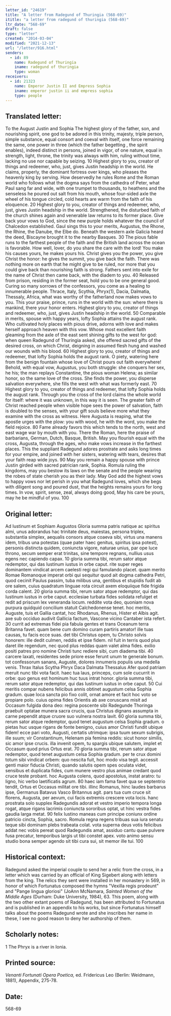 ```yaml
---
letter_id: "24619"
title: "A letter from Radegund of Thuringia (568-69)"
ititle: "a letter from radegund of thuringia (568-69)"
ltr_date: "568-69"
draft: false
type: "letter"
created: "2014-03-04"
modified: "2021-12-13"
url: "/letter/916.html"
senders:
  - id: 89
    name: Radegund of Thuringia
    iname: radegund of thuringia
    type: woman
receivers:
  - id: 21323
    name: Emperor Justin II and Empress Sophia
    iname: emperor justin ii and empress sophia
    type: people
---
```

<h2> Translated letter:</h2>To the August Justin and Sophia
The highest glory of the father, son, and nourishing spirit,
one god to be adored in this trinity,
majesty, triple person, simple substance,
equal consort and coeval with itself,
one force remaining the same, one power in three
(which the father begetting , the spirit enables),
indeed distinct in persons, joined in vigor,
of one nature, equal in strength, light, throne,
the trinity was always with him, ruling without time,
lacking no use nor capable by seizing.                                  10
Highest glory to you, creator of things and redeemer,
who, just, gives Justin headship in the world.
He claims, properly, the dominant fortress over kings,
who pleases the heavenly king by serving.
How deservedly he rules Rome and the Roman world
who follows what the dogma says from the cathedra of Peter,
what Paul sang far and wide, with one trumpet to thousands,
to heathens and the senseless he poured out salt from his mouth,
whose four-sided axle the wheel of his tongue circled,
cold hearts are warm from the faith of his eloquence.            20
Highest glory to you, creator of things and redeemer,
who, just, gives Justin headship in the world.
Strengthened, the disturbed faith of the church shines again
and venerable law returns to its former place.
Give back your vows to God, since the new purple holds whatever
the council of Chalcedon established.
Gaul sings this to your merits, Augustus,
the Rhone, the Rhine, the Danube, the Elbe do.
Beneath the western axle Galicia heard the deed,
Biscayne brought it to the nearby Basques.                              30
The pious fable runs to the farthest people of the faith
and the British land across the ocean is favorable.
How well, lover, do you share the care with the lord!
You make his causes yours, he makes yours his.
Christ gives you the power, you give Christ the honor:
he gives the summit, you give back the faith.
There was nothing more on earth that he might give to be ruled,
nor more that you could give back than nourishing faith is strong.
Fathers sent into exile for the name of Christ
then came back, with the diadem to you.                                 40
Released from prison, residing in the former seat,
hold you to be one general good.
Curing so many sorrows of the confessors,
you come as a healing to innumerable people.
Thrace, Italy, Scythia, Phryx(1), Dacia, Dalmatia, Thessaly, Africa,
what was worthy of the fatherland now makes vows to you.
This your praise, prince, runs in the world with the sun:
where there is mankind, there your honor enters.
Highest glory to you, creator of things and redeemer,
who, just, gives Justin headship in the world.                       50      
Comparable in merits, spouse with happy years,
lofty Sophia attains the august rank.
Who cultivated holy places with pious drive, adorns with love
and makes herself approach heaven with this vow.
Whose most excellent faith gleaming from the axle of the east
sent shining gifts to the west for god:
when queen Radegund of Thuringia asked,
she offered sacred gifts of the desired cross,
on which Christ, deigning in assumed flesh hung
and washed our wounds with his blood.                                 60
Highest glory to you, creator of things and redeemer,
that lofty Sophia holds the august rank.
O piety, watering here from the benign fountain
whose love of Christ pours out faith everywhere!
Behold, with equal vow, Augustus, you both struggle:
she conquers her sex, he his;
the man replays Constantine, the pious woman Helena;
as similar honor, so the same love of the cross.
She finds the power, you disperse salvation everywhere,
she fills the west with what was formerly east.                            70
Highest glory to you, creator of things and redeemer,
that lofty Sophia holds the august rank.
Through you the cross of the lord claims the whole world for itself:
where it was unknown, in this way it is seen.
The greater faith of Christ reached people
when visible hope sees the power of salvation,
faith is doubled to the senses, with your gift
souls believe more what they examine with the cross as witness.
Here Augusta is reaping, what the apostle urges with the plow:
you with wood, he with the word, you make the field rejoice.        80
Fame already favors this which tends to the north,
west and east wage war by mouth with you.
There the Roman, here the praise of barbarians,
German, Dutch, Basque, British.
May you flourish equal with the cross, Augusta, through the ages,
who make vows increase in the farthest places.
This the suppliant Radegund adores prostrate
and asks long times for your empire,
and joined with her sisters, watering with tears, desires
that your faith reap wide joys.                                               90
May you remain a happy spouse with prince Justin
girded with sacred patrician rank, Sophia.
Romula ruling the kingdoms, may you bestow its laws on the senate
and the people wearing the robes of state cherish you as their lady.
May God add the highest vows to happy vows
nor let perish in you what Radegund loves,
which she begs with diligent song and poured dust,
that the heights remains yours for long times.
In vow, spirit, sense, zeal, always doing good,
May his care be yours, may he be mindful of you.               100
<h2 class="mt-4"> Original letter:</h2>Ad Iustinum et Sophiam Augustos
Gloria summa patris natique ac spiritus almi,
unus adorandus hac trinitate deus,
maiestas, persona triplex, substantia simplex,
aequalis consors atque coaeva sibi,
virtus una manens idem, tribus una potestas
(quae pater haec genitus, spiritus ipsa potest),
personis distincta quidem, coniuncta vigore,
naturae unius, par ope luce throno,
secum semper erat trinitas, sine tempore regnans,
nullius usus egens nec capiendo capax.                                 10
gloria summa tibi, rerum sator atque redemptor,
qui das Iustinum iustus in orbe caput.
rite super reges dominantem vindicat arcem
caelesti regi qui famulando placet.
quam merito Romae Romanoque imperat orbi
qui sequitur quod ait dogma cathedra Petri,
quod cecinit Paulus passim, tuba milibus una,
gentibus et stupidis fudit ab ore salem,
cuius quadratum linguae rota circuit axem
eloquiique fide frigida corda calent.                                       20
gloria summa tibi, rerum sator atque redemptor,
qui das Iustinum iustus in orbe caput.
ecclesiae turbata fides solidata refulget
et redit ad priscum lex veneranda locum.
reddite vota deo, quoniam nova purpura quidquid
concilium statuit Calchedonense tenet.
hoc meritis, Auguste, tuis et Gallia cantat,
hoc Rhodanus, Rhenus, Hister et Albis agit.
axe sub occiduo audivit Gallicia factum,
Vascone vicino Cantaber ista refert.                                       30
currit ad extremas fidei pia fabula gentes
et trans Oceanum terra Britanna favet.
quam bene cum domino curam partiris amator!
ille tuas causas, tu facis ecce suas.
det tibi Christus opem, tu Christo solvis honorem:
ille dedit culmen, reddis et ipse fidem.
nil fuit in terris quod plus daret ille regendum,
nec quod plus reddas quam valet alma fides.
exilio positi patres pro nomine Christi
tunc rediere sibi, cum diadema tibi.                                      40
carcere laxati, residentes sede priore
esse ferunt unum te generale bonum.
tot confessorum sanans, Auguste, dolores
innumeris populis una medella venis.
Thrax Italus Scytha Phryx Daca Dalmata Thessalus Afer
quod patriam meruit nunc tibi vota facit.
haec tua laus, princeps, cum sole cucurrit in orbe:
quo genus est hominum huc tuus intrat honor.
gloria summa tibi, rerum sator atque redemptor,
qui das Iustinum iustus in orbe caput.                                   50
Cui meritis compar nubens felicibus annis
obtinet augustum celsa Sophia gradum.
quae loca sancta pio fixo colit, ornat amore
et facit hoc voto se propiare polo.
cuius opima fides Orientis ab axe coruscans
misit ad Occasum fulgida dona deo:
regina poscente sibi Radegunde Thoringa
praebuit optatae munera sacra crucis,
qua Christus dignans assumpta in carne pependit
atque cruore suo vulnera nostra lavit.                                   60
gloria summa tibi, rerum sator atque redemptor,
quod tenet augustum celsa Sophia gradum.
o pietas huc usque rigans de fonte benigno,
cuius amor Christi fundit ubique fidem!
ecce pari voto, Augusti, certatis utrimque:
ipsa tuum sexum subrigis, ille suum;
vir Constantinum, Helenam pia femina reddis:
sicut honor similis, sic amor ipse crucis.
illa invenit opem, tu spargis ubique salutem,
implet et Occasum quod prius Ortus erat.                             70
gloria summa tibi, rerum sator atque redemptor,
quod tenet augustum celsa Sophia gradum.
per te crux domini totum sibi vindicat orbem:
quo nescita fuit, hoc modo visa tegit.
accessit genti maior fiducia Christi,
quando salutis opem spes oculata videt,
sensibus et duplicata fides, cum munere vestro
plus animae credant quod cruce teste probant.
hoc Augusta colens, quod apostolus, instat aratro:
tu ligno, hic verbo laetificatis agrum.                                   80
haec iam fama favet qua se septentrio tendit,
Ortus et Occasus militat ore tibi.
illinc Romanus, hinc laudes barbarus ipse,
Germanus Batavus Vasco Britannus agit.
pars tua cum cruce sit florens, Augusta, per aevum,
cui facis extremis crescere vota locis.
hanc prostrata solo supplex Radegundis adorat
et vestro imperio tempora longa rogat,
atque rigans lacrimis coniuncta sororibus optat,
ut hinc vestra fides gaudia larga metat.                               90
felix Iustino maneas cum principe coniunx
ordine patricio cincta, Sophia, sacro.
Romula regna regens tribuas sua iura senatu
teque sibi dominam plebs trabeata colat.
vota superna deus votis felicibus addat
nec vobis pereat quod Radegundis amat,
assiduo cantu quae pulvere fusa precatur,
temporibus largis ut tibi constet apex.
voto animo sensu studio bona semper agendo
sit tibi cura sui, sit memor ille tui.                                    100
<h2 class="mt-4"> Historical context:</h2><p>Radegund asked the imperial couple to send her a relic from the cross, in a letter which was carried by an official of King Sigebert along with letters from the king. The relics they sent were installed in her monastery in 569, in honor of which Fortunatus composed the hymns "Vexilla regis prodeunt" and "Pange lingua gloriosi" (JoAnn McNamara, <em>Sainted Women of the Middle Ages</em> (Durham: Duke University, 1984), 63. This poem, along with the two other extant poems of Radegund, has been attributed to Fortunatus and is published in an appendix to his works, but since Fortunatus himself talks about the poems Radegund wrote and she inscribes her name in these, I see no good reason to deny her authorship of them.</p><h2 class="mt-4"> Scholarly notes:</h2>1  The Phryx is a river in Ionia.
<h2 class="mt-4"> Printed source:</h2><p><em>Venanti Fortunati Opera Poetica,</em> ed. Fridericus Leo (Berlin: Weidmann, 1881), Appendix, 275-78.</p><h2 class="mt-4"> Date:</h2>568-69